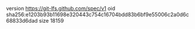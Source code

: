 version https://git-lfs.github.com/spec/v1
oid sha256:e1203b93b11698e320443c754c16704bdd83b6bf9e55006c2a0d6c68833d6dad
size 18159
